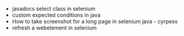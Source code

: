 - javadocs select class in selenium 
- custom expected conditions in java
- How to take screenshot for a long page in selenium java - cyrpess 
- refresh a webelement in selenium
 
 
 
